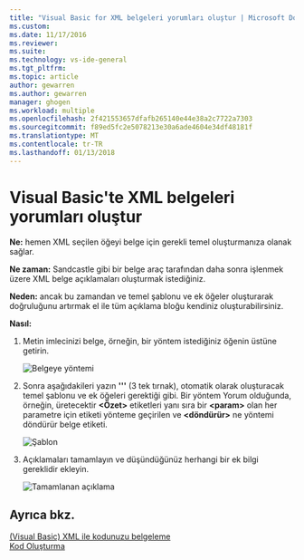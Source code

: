 ```yaml
---
title: "Visual Basic for XML belgeleri yorumları oluştur | Microsoft Docs"
ms.custom: 
ms.date: 11/17/2016
ms.reviewer: 
ms.suite: 
ms.technology: vs-ide-general
ms.tgt_pltfrm: 
ms.topic: article
author: gewarren
ms.author: gewarren
manager: ghogen
ms.workload: multiple
ms.openlocfilehash: 2f421553657dfafb265140e44e38a2c7722a7303
ms.sourcegitcommit: f89ed5fc2e5078213e30a6ade4604e34df48181f
ms.translationtype: MT
ms.contentlocale: tr-TR
ms.lasthandoff: 01/13/2018
---
```

# <a name="generate-xml-documentation-comments-in-visual-basic"></a>Visual Basic'te XML belgeleri yorumları oluştur

**Ne:** hemen XML seçilen öğeyi belge için gerekli temel oluşturmanıza olanak sağlar. 

**Ne zaman:** Sandcastle gibi bir belge araç tarafından daha sonra işlenmek üzere XML belge açıklamaları oluşturmak istediğiniz.

**Neden:** ancak bu zamandan ve temel şablonu ve ek öğeler oluşturarak doğruluğunu artırmak el ile tüm açıklama bloğu kendiniz oluşturabilirsiniz. 

**Nasıl:**

1. Metin imlecinizi belge, örneğin, bir yöntem istediğiniz öğenin üstüne getirin.

   ![Belgeye yöntemi](media/doc-highlight-vb.png)

1. Sonra aşağıdakileri yazın **'''** (3 tek tırnak), otomatik olarak oluşturacak temel şablonu ve ek öğeleri gerektiği gibi.  Bir yöntem Yorum olduğunda, örneğin, üretecektir  **\<Özet\>**  etiketleri yanı sıra bir  **\<param\>**  olan her parametre için etiketi yönteme geçirilen ve  **\<döndürür\>**  ne yöntemi döndürür belge etiketi.

   ![Şablon](media/doc-preview-vb.png)

1. Açıklamaları tamamlayın ve düşündüğünüz herhangi bir ek bilgi gereklidir ekleyin.

   ![Tamamlanan açıklama](media/doc-result-vb.png)

## <a name="see-also"></a>Ayrıca bkz.

[(Visual Basic) XML ile kodunuzu belgeleme](/dotnet/visual-basic/programming-guide/program-structure/documenting-your-code-with-xml)  
[Kod Oluşturma](../code-generation-in-visual-studio.md)